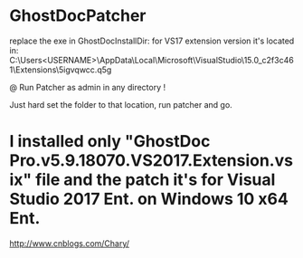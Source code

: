 # GhostDocPatcher
replace the exe in GhostDocInstallDir:
 for VS17 extension version it's located in:
C:\Users\<USERNAME>\AppData\Local\Microsoft\VisualStudio\15.0_c2f3c461\Extensions\5igvqwcc.q5g

@ Run Patcher as admin in any directory !

Just hard set the folder to that location, run patcher and go.

I installed only "GhostDoc Pro.v5.9.18070.VS2017.Extension.vsix" file and the patch it's for Visual Studio 2017 Ent. on Windows 10 x64 Ent.
=================
http://www.cnblogs.com/Chary/